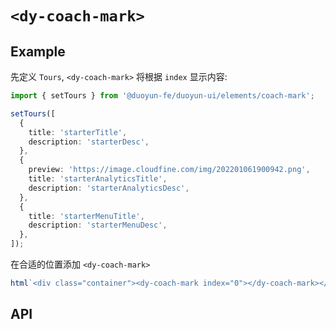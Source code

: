 # `<dy-coach-mark>`

## Example

先定义 `Tours`, `<dy-coach-mark>` 将根据 `index` 显示内容:

```ts
import { setTours } from '@duoyun-fe/duoyun-ui/elements/coach-mark';

setTours([
  {
    title: 'starterTitle',
    description: 'starterDesc',
  },
  {
    preview: 'https://image.cloudfine.com/img/202201061900942.png',
    title: 'starterAnalyticsTitle',
    description: 'starterAnalyticsDesc',
  },
  {
    title: 'starterMenuTitle',
    description: 'starterMenuDesc',
  },
]);
```

在合适的位置添加 `<dy-coach-mark>`

```ts
html`<div class="container"><dy-coach-mark index="0"></dy-coach-mark></div>`;
```

## API

<gbp-api src="/src/elements/coach-mark.ts"></gbp-api>
